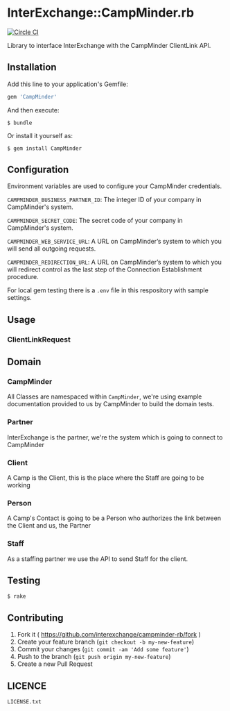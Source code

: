 # InterExchange::CampMinder.rb

[![Circle CI](https://circleci.com/gh/interexchange/campminder-rb.svg?style=svg)](https://circleci.com/gh/interexchange/campminder-rb)

Library to interface InterExchange with the CampMinder ClientLink API.

## Installation

Add this line to your application's Gemfile:

```ruby
gem 'CampMinder'
```

And then execute:

    $ bundle

Or install it yourself as:

    $ gem install CampMinder

## Configuration

Environment variables are used to configure your CampMinder credentials.

`CAMPMINDER_BUSINESS_PARTNER_ID`:
The integer ID of your company in CampMinder's system.

`CAMPMINDER_SECRET_CODE`:
The secret code of your company in CampMinder's system.

`CAMPMINDER_WEB_SERVICE_URL`:
A URL on CampMinder’s system to which you will send all
outgoing requests.

`CAMPMINDER_REDIRECTION_URL`:
A URL on CampMinder’s system to which you will redirect control as
the last step of the Connection Establishment procedure.

For local gem testing there is a `.env` file in this respository with
sample settings.

## Usage

### ClientLinkRequest

## Domain

### CampMinder

All Classes are namespaced within `CampMinder`, we're using example documentation
provided to us by CampMinder to build the domain tests.

### Partner

InterExchange is the partner, we're the system which is going to connect to CampMinder

### Client

A Camp is the Client, this is the place where the Staff are going to be working

### Person

A Camp's Contact is going to be a Person who authorizes the link between the Client and us, the Partner

### Staff

As a staffing partner we use the API to send Staff for the client.

## Testing

    $ rake

## Contributing

1. Fork it ( https://github.com/interexchange/campminder-rb/fork )
2. Create your feature branch (`git checkout -b my-new-feature`)
3. Commit your changes (`git commit -am 'Add some feature'`)
4. Push to the branch (`git push origin my-new-feature`)
5. Create a new Pull Request

## LICENCE

`LICENSE.txt`
